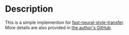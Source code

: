 # Description
This is a simple implemention for [fast-neural-style-transfer](https://cs.stanford.edu/people/jcjohns/eccv16/).    
More details are also provided in [the author's GitHub](https://github.com/jcjohnson/fast-neural-style).     
